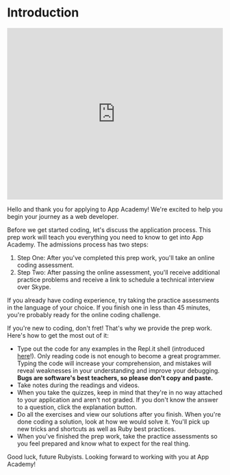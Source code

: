 # Introduction

<iframe src="https://player.vimeo.com/video/194104144?rel=0&autoplay=1" width="100%" height="400px" frameborder="0" webkitallowfullscreen="" mozallowfullscreen="" allowfullscreen="" style="line-height: 1.6em;" rel="line-height: 1.6em;"></iframe>

Hello and thank you for applying to App Academy! We're excited to help you begin your journey as a web developer.

Before we get started coding, let's discuss the application process. This prep
work will teach you everything you need to know to get into App Academy. The
admissions process has two steps:

  1. Step One: After you've completed this prep work, you'll take an online coding assessment.
  2. Step Two: After passing the online assessment, you'll receive additional practice problems and receive a link to schedule a technical interview over Skype.

If you already have coding experience, try taking the practice assessments in
the language of your choice. If you finish one in less than 45 minutes, you're
probably ready for the online coding challenge.

If you're new to coding, don't fret! That's why we provide the prep work. Here's
how to get the most out of it:

* Type out the code for any examples in the Repl.it shell (introduced
[here](how_to_repl.md)!). Only reading code is not enough to become a great
programmer. Typing the code will increase your comprehension, and mistakes will
reveal weaknesses in your understanding and improve your debugging. **Bugs are
software's best teachers, so please don't copy and paste.**
* Take notes during the readings and videos.
* When you take the quizzes, keep in mind that they're in no way attached to your application and aren't not graded. If you don't know the answer to a question, click the explanation button.
* Do all the exercises and view our solutions after you finish. When you're done coding a solution, look at how we would solve it. You'll pick up new tricks and shortcuts as well as Ruby best practices.
* When you've finished the prep work, take the practice assessments so you feel prepared and know what to expect for the real thing.

Good luck, future Rubyists. Looking forward to working with you at App Academy!
